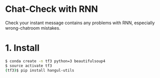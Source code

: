 # Chat-Check with RNN
Check your instant message contains any problems with RNN, especially wrong-chatroom mistakes.


# 1. Install

```bash
$ conda create -n tf3 python=3 beautifulsoup4
$ source activate tf3
(tf3)$ pip install hangul-utils
```
